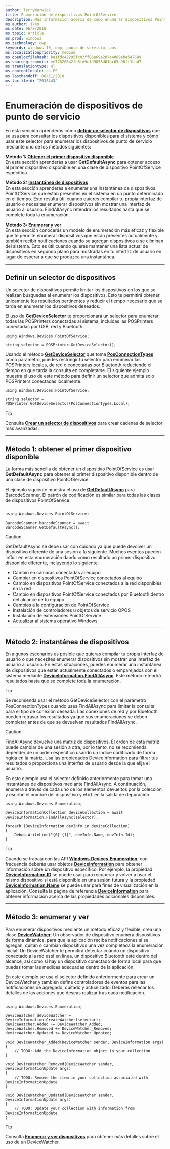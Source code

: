 ```yaml
---
author: TerryWarwick
title: Enumeración de dispositivos PointOfService
description: Más información acerca de cómo enumerar dispositivos PointOfService
ms.author: jken
ms.date: 06/8/2018
ms.topic: article
ms.prod: windows
ms.technology: uwp
keywords: windows 10, uwp, punto de servicio, pos
ms.localizationpriority: medium
ms.openlocfilehash: be1fdc42295fc03ff86a69e287a4089abe547689
ms.sourcegitcommit: ee77826642fe8fd9cfd9858d61bc05a96ff1bad7
ms.translationtype: HT
ms.contentlocale: es-ES
ms.lasthandoff: 06/11/2018
ms.locfileid: "2018443"
---
```

# <a name="enumerating-point-of-service-devices"></a>Enumeración de dispositivos de punto de servicio
En esta sección aprenderás cómo [**definir un selector de dispositivos**](https://docs.microsoft.com/windows/uwp/devices-sensors/build-a-device-selector) que se usa para consultar los dispositivos disponibles para el sistema y cómo usar este selector para enumerar los dispositivos de punto de servicio mediante uno de los métodos siguientes:

**Método 1:** [**Obtener el primer dispositivo disponible**](#Method-1:-get-first-available-device)<br />En esta sección aprenderás a usar **GetDefaultAsync** para obtener acceso al primer dispositivo disponible en una clase de dispositivo PointOfService específica.

**Método 2:** [**Instantánea de dispositivos**](#Method-2:-Snapshot-of-devices)<br />En esta sección aprenderás a enumerar una instantánea de dispositivos PointOfService que están presentes en el sistema en un punto determinado en el tiempo. Esto resulta útil cuando quieres compilar tu propia interfaz de usuario o necesitas enumerar dispositivos sin mostrar una interfaz de usuario al usuario. FindAllAsync retendrá los resultados hasta que se complete toda la enumeración.

**Método 3:** [**Enumerar y ver**](#Method-3:-Enumerate-and-watch)<br />En esta sección conocerás un modelo de enumeración más eficaz y flexible que te permite enumerar dispositivos que están presentes actualmente y también recibir notificaciones cuando se agregan dispositivos o se eliminan del sistema.  Esto es útil cuando quieres mantener una lista actual de dispositivos en segundo plano para mostrarlas en tu interfaz de usuario en lugar de esperar a que se produzca una instantánea.
 

---
## <a name="define-a-device-selector"></a>Definir un selector de dispositivos
Un selector de dispositivos permite limitar los dispositivos en los que se realizan búsquedas al enumerar los dispositivos.  Esto te permitirá obtener únicamente los resultados pertinentes y reducir el tiempo necesario que se tarda en enumerar los dispositivos deseados.  

El uso de [**GetDeviceSelector**](https://docs.microsoft.com/uwp/api/windows.devices.pointofservice.posprinter.getdeviceselector#Windows_Devices_PointOfService_PosPrinter_GetDeviceSelector) te proporcionará un selector para enumerar todas las POSPrinters conectadas al sistema, incluidas las POSPrinters conectadas por USB, red y Bluetooth.

```Csharp
using Windows.Devices.PointOfService;

string selector = POSPrinter.GetDeviceSelector();   

```

Usando el método [**GetDeviceSelector**](https://docs.microsoft.com/uwp/api/windows.devices.pointofservice.posprinter.getdeviceselector#Windows_Devices_PointOfService_PosPrinter_GetDeviceSelector_Windows_Devices_PointOfService_PosConnectionTypes_) que toma [**PosConnectionTypes**](https://docs.microsoft.com/uwp/api/windows.devices.pointofservice.posconnectiontypes) como parámetro, puedes restringir tu selector para enumerar las POSPrinters locales, de red o conectadas por Bluetooth reduciendo el tiempo en que tarda la consulta en completarse.  El siguiente ejemplo muestra el uso de este método para definir un selector que admita solo POSPrinters conectadas localmente.

 ```Csharp
using Windows.Devices.PointOfService;

string selector = POSPrinter.GetDeviceSelector(PosConnectionTypes.Local);   

```
> [!TIP]
> Consulta [**Crear un selector de dispositivos**](https://docs.microsoft.com/windows/uwp/devices-sensors/build-a-device-selector) para crear cadenas de selector más avanzadas.

---

## <a name="method-1-get-first-available-device"></a>Método 1: obtener el primer dispositivo disponible

La forma más sencilla de obtener un dispositivo PointOfService es usar **GetDefaultAsync** para obtener el primer dispositivo disponible dentro de una clase de dispositivo PointOfService. 

El ejemplo siguiente muestra el uso de [**GetDefaultAsync**](https://docs.microsoft.com/uwp/api/windows.devices.pointofservice.barcodescanner.getdefaultasync#Windows_Devices_PointOfService_BarcodeScanner_GetDefaultAsync) para BarcodeScanner. El patrón de codificación es similar para todas las clases de dispositivos PointOfService.

```Csharp

using Windows.Devices.PointOfService;

BarcodeScanner barcodeScanner = await BarcodeScanner.GetDefaultAsync();

```

> [!CAUTION]
> GetDefaultAsync se debe usar con cuidado ya que puede devolver un dispositivo diferente de una sesión a la siguiente. Muchos eventos pueden influir en esta enumeración dando como resultado un primer dispositivo disponible diferente, incluyendo lo siguiente: 
> - Cambio en cámaras conectadas al equipo 
> - Cambiar en dispositivos PointOfService conectados al equipo
> - Cambio en dispositivos PointOfService conectados a la red disponibles en la red
> - Cambio en dispositivos PointOfService conectados por Bluetooth dentro del alcance de tu equipo 
> - Cambios a la configuración de PointOfService 
> - Instalación de controladores u objetos de servicio OPOS
> - Instalación de extensiones PointOfService
> - Actualizar al sistema operativo Windows

---

## <a name="method-2-snapshot-of-devices"></a>Método 2: instantánea de dispositivos

En algunos escenarios es posible que quieras compilar tu propia interfaz de usuario o que necesites enumerar dispositivos sin mostrar una interfaz de usuario al usuario.  En estas situaciones, puedes enumerar una instantánea de dispositivos que están actualmente conectados o emparejados con el sistema mediante [**DeviceInformation.FindAllAsync**](https://docs.microsoft.com/uwp/api/windows.devices.enumeration.deviceinformation.findallasync).  Este método retendrá resultados hasta que se complete toda la enumeración.

> [!TIP]
> Se recomienda usar el método GetDeviceSelector con el parámetro PosConnectionTypes cuando uses FindAllAsync para limitar la consulta para el tipo de conexión deseada.  Las conexiones de red y por Bluetooth pueden retrasar los resultados ya que sus enumeraciones se deben completar antes de que se devuelvan resultados FindAllAsync.

>[!CAUTION] 
>FindAllAsync devuelve una matriz de dispositivos.  El orden de esta matriz puede cambiar de una sesión a otra, por lo tanto, no se recomienda depender de un orden específico usando un índice codificado de forma rígida en la matriz.  Usa las propiedades DeviceInformation para filtrar tus resultados o proporciona una interfaz de usuario desde la que elija el usuario.

En este ejemplo usa el selector definido anteriormente para tomar una instantánea de dispositivos mediante FindAllAsync. A continuación, enumera a través de cada uno de los elementos devueltos por la colección y escribe el nombre del dispositivo y el id. en la salida de depuración. 

```Csharp
using Windows.Devices.Enumeration;

DeviceInformationCollection deviceCollection = await DeviceInformation.FindAllAsync(selector);

foreach (DeviceInformation devInfo in deviceCollection)
{
    Debug.WriteLine("{0} {1}", devInfo.Name, devInfo.Id);
}
```

> [!TIP] 
> Cuando se trabaja con las API [**Windows.Devices.Enumeration**](https://docs.microsoft.com/uwp/api/Windows.Devices.Enumeration), con frecuencia deberás usar objetos [**DeviceInformation**](https://docs.microsoft.com/uwp/api/windows.devices.enumeration.deviceinformation) para obtener información sobre un dispositivo específico. Por ejemplo, la propiedad [**DeviceInformation.ID**](https://docs.microsoft.com/uwp/api/windows.devices.enumeration.deviceinformation.id) se puede usar para recuperar y volver a usar el mismo dispositivo si está disponible en una sesión futura y la propiedad [**DeviceInformation.Name**](https://docs.microsoft.com/uwp/api/windows.devices.enumeration.deviceinformation.name) se puede usar para fines de visualización en la aplicación.  Consulta la página de referencia [**DeviceInformation**](https://docs.microsoft.com/uwp/api/windows.devices.enumeration.deviceinformation) para obtener información acerca de las propiedades adicionales disponibles.

---

## <a name="method-3-enumerate-and-watch"></a>Método 3: enumerar y ver

Para enumerar dispositivos mediante un método eficaz y flexible, crea una clase [**DeviceWatcher**](https://docs.microsoft.com/uwp/api/Windows.Devices.Enumeration.DeviceWatcher).  Un observador de dispositivo enumera dispositivos de forma dinámica, para que la aplicación reciba notificaciones si se agregan, quitan o cambian dispositivos una vez completada la enumeración inicial.  Un DeviceWatcher te permitirá detectar cuándo un dispositivo conectado a la red está en línea, un dispositivo Bluetooth esté dentro del alcance, así como si hay un dispositivo conectado de forma local para que puedas tomar las medidas adecuadas dentro de la aplicación.

En este ejemplo se usa el selector definido anteriormente para crear un DeviceWatcher y también define controladores de eventos para las notificaciones de agregado, quitado y actualizado. Deberás rellenar los detalles de las acciones que deseas realizar tras cada notificación.

```Csharp

using Windows.Devices.Enumeration;

DeviceWatcher deviceWatcher = DeviceInformation.CreateWatcher(selector);
deviceWatcher.Added += DeviceWatcher_Added;
deviceWatcher.Removed += DeviceWatcher_Removed;
deviceWatcher.Updated += DeviceWatcher_Updated;

void DeviceWatcher_Added(DeviceWatcher sender, DeviceInformation args)
{
    // TODO: Add the DeviceInformation object to your collection
}

void DeviceWatcher_Removed(DeviceWatcher sender, DeviceInformationUpdate args)
{
    // TODO: Remove the item in your collection associated with DeviceInformationUpdate
}

void DeviceWatcher_Updated(DeviceWatcher sender, DeviceInformationUpdate args)
{
    // TODO: Update your collection with information from DeviceInformationUpdate
}
```

> [!TIP]
> Consulta [**Enumerar y ver dispositivos**]( https://docs.microsoft.com/windows/uwp/devices-sensors/enumerate-devices#enumerate-and-watch-devices) para obtener más detalles sobre el uso de un DeviceWatcher.

